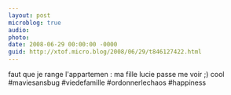 ```yaml
---
layout: post
microblog: true
audio: 
photo: 
date: 2008-06-29 00:00:00 -0000
guid: http://xtof.micro.blog/2008/06/29/t846127422.html
---
```

faut que je range l'appartemen : ma fille lucie passe me voir ;) cool #maviesansbug #viedefamille #ordonnerlechaos #happiness
